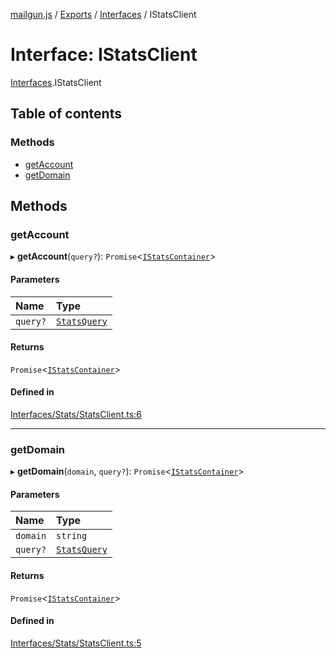 [mailgun.js](../README.md) / [Exports](../modules.md) / [Interfaces](../modules/Interfaces.md) / IStatsClient

# Interface: IStatsClient

[Interfaces](../modules/Interfaces.md).IStatsClient

## Table of contents

### Methods

- [getAccount](Interfaces.IStatsClient.md#getaccount)
- [getDomain](Interfaces.IStatsClient.md#getdomain)

## Methods

### getAccount

▸ **getAccount**(`query?`): `Promise`<[`IStatsContainer`](Interfaces.IStatsContainer.md)\>

#### Parameters

| Name | Type |
| :------ | :------ |
| `query?` | [`StatsQuery`](../modules.md#statsquery) |

#### Returns

`Promise`<[`IStatsContainer`](Interfaces.IStatsContainer.md)\>

#### Defined in

[Interfaces/Stats/StatsClient.ts:6](https://github.com/mailgun/mailgun.js/blob/9d7076d/lib/Interfaces/Stats/StatsClient.ts#L6)

___

### getDomain

▸ **getDomain**(`domain`, `query?`): `Promise`<[`IStatsContainer`](Interfaces.IStatsContainer.md)\>

#### Parameters

| Name | Type |
| :------ | :------ |
| `domain` | `string` |
| `query?` | [`StatsQuery`](../modules.md#statsquery) |

#### Returns

`Promise`<[`IStatsContainer`](Interfaces.IStatsContainer.md)\>

#### Defined in

[Interfaces/Stats/StatsClient.ts:5](https://github.com/mailgun/mailgun.js/blob/9d7076d/lib/Interfaces/Stats/StatsClient.ts#L5)
